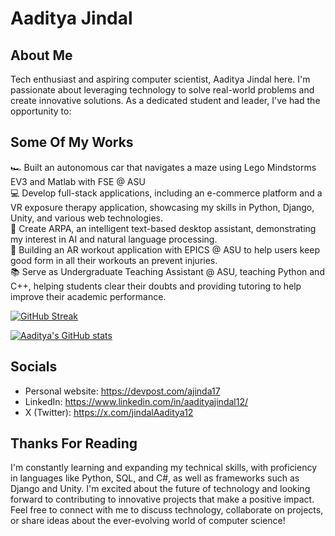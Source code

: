 # Aaditya Jindal

## About Me
Tech enthusiast and aspiring computer scientist, Aaditya Jindal here. I'm passionate about leveraging technology to solve real-world problems and create innovative solutions.
As a dedicated student and leader, I've had the opportunity to:

## Some Of My Works
🏎️ Built an autonomous car that navigates a maze using Lego Mindstorms EV3 and Matlab with FSE @ ASU<br>
💻 Develop full-stack applications, including an e-commerce platform and a VR exposure therapy application, showcasing my skills in Python, Django, Unity, and various web technologies.<br>
🤖 Create ARPA, an intelligent text-based desktop assistant, demonstrating my interest in AI and natural language processing.<br>
💪 Building an AR workout application with EPICS @ ASU to help users keep good form in all their workouts an prevent injuries.<br>
📚 Serve as Undergraduate Teaching Assistant @ ASU, teaching Python and C++, helping students clear their doubts and providing tutoring to help improve their academic performance.<br>


[![GitHub Streak](https://github-readme-streak-stats-nine-gilt.vercel.app/?user=RETR0-OS&theme=dracula&border_radius=10&date_format=M%20j%5B%2C%20Y%5D&mode=weekly)](https://git.io/streak-stats)

[![Aaditya's GitHub stats](https://github-readme-stats.vercel.app/api?username=RETR0-OS&show_icons=true&theme=dracula&show=reviews,prs_merged,prs_merged_percentage)](https://github.com/RETR0-OS/github-readme-stats)

## Socials
- Personal website: https://devpost.com/ajinda17
- LinkedIn: https://www.linkedin.com/in/aadityajindal12/
- X (Twitter): https://x.com/jindalAaditya12


## Thanks For Reading
I'm constantly learning and expanding my technical skills, with proficiency in languages like Python, SQL, and C#, as well as frameworks such as Django and Unity. I'm excited about the future of technology and looking forward to contributing to innovative projects that make a positive impact.
Feel free to connect with me to discuss technology, collaborate on projects, or share ideas about the ever-evolving world of computer science!
